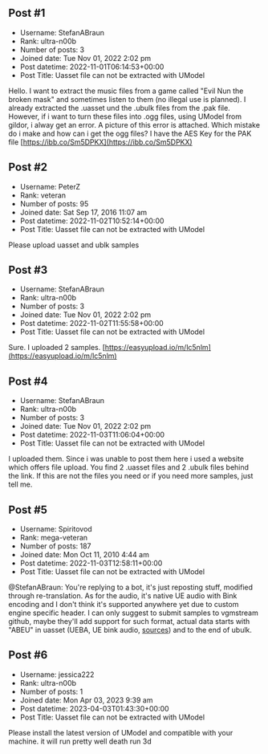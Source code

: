 ## Post #1
- Username: StefanABraun
- Rank: ultra-n00b
- Number of posts: 3
- Joined date: Tue Nov 01, 2022 2:02 pm
- Post datetime: 2022-11-01T06:14:53+00:00
- Post Title: Uasset file can not be extracted with UModel

Hello.
I want to extract the music files from a game called "Evil Nun the broken mask" and sometimes listen to them (no illegal use is planned). I already extracted the .uasset und the .ubulk files from the .pak file. However, if i want to turn these files into .ogg files, using UModel from gildor, i alway get an error. A picture of this error is attached. Which mistake do i make and how can i get the ogg files? I have the AES Key for the PAK file
[https://ibb.co/Sm5DPKX](https://ibb.co/Sm5DPKX)
## Post #2
- Username: PeterZ
- Rank: veteran
- Number of posts: 95
- Joined date: Sat Sep 17, 2016 11:07 am
- Post datetime: 2022-11-02T10:52:14+00:00
- Post Title: Uasset file can not be extracted with UModel

Please upload uasset and ublk samples
## Post #3
- Username: StefanABraun
- Rank: ultra-n00b
- Number of posts: 3
- Joined date: Tue Nov 01, 2022 2:02 pm
- Post datetime: 2022-11-02T11:55:58+00:00
- Post Title: Uasset file can not be extracted with UModel

Sure. I uploaded 2 samples.
[https://easyupload.io/m/lc5nlm](https://easyupload.io/m/lc5nlm)
## Post #4
- Username: StefanABraun
- Rank: ultra-n00b
- Number of posts: 3
- Joined date: Tue Nov 01, 2022 2:02 pm
- Post datetime: 2022-11-03T11:06:04+00:00
- Post Title: Uasset file can not be extracted with UModel

I uploaded them. Since i was unable to post them here i used a website which offers file upload. You find 2 .uasset files and 2 .ubulk files behind the link. If this are not the files you need or if you need more samples, just tell me.
## Post #5
- Username: Spiritovod
- Rank: mega-veteran
- Number of posts: 187
- Joined date: Mon Oct 11, 2010 4:44 am
- Post datetime: 2022-11-03T12:58:11+00:00
- Post Title: Uasset file can not be extracted with UModel

@StefanABraun: You're replying to a bot, it's just reposting stuff, modified through re-translation. As for the audio, it's native UE audio with Bink encoding and I don't think it's supported anywhere yet due to custom engine specific header. I can only suggest to submit samples to vgmstream github, maybe they'll add support for such format, actual data starts with "ABEU" in uasset (UEBA, UE bink audio, [sources](https://github.com/EpicGames/UnrealEngine/tree/46544fa5e0aa9e6740c19b44b0628b72e7bbd5ce/Engine/Source/Runtime/BinkAudioDecoder/SDK/BinkAudio)) and to the end of ubulk.
## Post #6
- Username: jessica222
- Rank: ultra-n00b
- Number of posts: 1
- Joined date: Mon Apr 03, 2023 9:39 am
- Post datetime: 2023-04-03T01:43:30+00:00
- Post Title: Uasset file can not be extracted with UModel

Please install the latest version of UModel and compatible with your machine. it will run pretty well death run 3d
